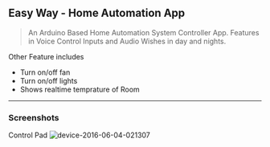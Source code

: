 ## Easy Way  - Home Automation App
>An Arduino Based Home Automation System Controller App.
Features in Voice Control Inputs and Audio Wishes in day and nights.

Other Feature includes
 -  Turn on/off fan
 - Turn on/off lights
 - Shows realtime temprature of Room
- - -
### Screenshots

Control Pad
![device-2016-06-04-021307](https://user-images.githubusercontent.com/10809719/36348236-1d57c9dc-1491-11e8-9304-c0de91c09c5d.png)
